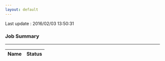 ```yaml
---
layout: default
---
```


Last update : 2016/02/03 13:50:31

### Job Summary
___

|Name|Status|
|---|---|

